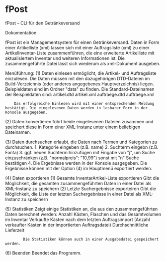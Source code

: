 # fPost
fPost – CLI für den Getränkeversand

Dokumentation

fPost ist ein Managementsystem für einen Getränkeversand.
Daten in Form einer Artikelliste (xml) lassen sich mit einer Auftragsliste (xml) zu einer ArtikelInventar-Liste zusammenführen, 
die eine erweiterte Artikelliste mit aktualisiertem Inventar und weiteren Informationen ist. Die zusammengeführte Datei lässt sich
wiederum als xml-Dokument ausgeben.

Menüführung:
(1) Daten einlesen
	ermöglicht, die Artikel- und Auftragsliste einzulesen. Die Daten müssen mit den dazugehörigen DTD-Dateien im Build-Verzeichnis
	(oder anderes angegebenes Hauptverzeichnis) liegen. Beispieldaten sind im Ordner "data" zu finden.
	Die Standard-Dateinamen der Beispieldaten sind:	artikel.dtd
                                                      	artikel.xml
                                                      	auftraege.dtd
                                                      	auftraege.xml
                                                                  
    	Das erfolgreiche Einlesen wird mit einer entsprechenden Meldung bestätigt. Die eingelesenen Daten werden in lesbarer Form in der
	Konsole ausgegeben.
    
(2) Daten konvertieren
	führt beide eingelesenen Dateien zusammen und speichert diese in Form einer XML-Instanz unter einem beliebigen Dateinamen.

(3) Daten durchsuchen
	erlaubt, die Daten nach Termen und Kategorien zu durchsuchen.
		1. Kategorie eingeben (z.B. name)
		2. Suchterm eingebn (z.B. Fanta)
		3. ggf. neuen Suchterm hinzufügen mit Eingabe von "j", um Suche einzuschränken (z.B. "normalpreis": "10,99")
            		sonst mit "n" Suche bestätigen
	    	4. Die Ergebnisse werden in der Konsole ausgegeben. Die Ergebnisse können mit der Option (4) im Hauptmenü exportiert
		werden.
        
(4) Daten exportieren
	(1) Gesamte InventarArtikel-Liste exportieren
        	Gibt die Möglichkeit, die gesamten zusammengeführten Daten in einer Datei als XML-Instanz zu speichern
    	(2) Letzte Suchergebnisse exporteiren
        	Gibt die Möglichkeit, die Liste der letzten Suchergebnisse in einer Datei als XML-Instanz zu speichern
        
(5) Statistiken
   	 Zeigt einige Statistiken an, die aus den zusammengeführten Daten berechnet werden:
        	Anzahl Kästen, Flaschen und das Gesamtvolumen im Inventar
        	Verkaufte Kästen nach dem letzten Auftragsimport (Anzahl verkaufter Kästen in der importierten Auftragsdatei)
        	Durchschnittliche Lieferzeit
        
        	Die Statistiken können auch in einer Ausgabedatei gespeichert werden.
        
 (6) Beenden
    	Beendet das Programm.
